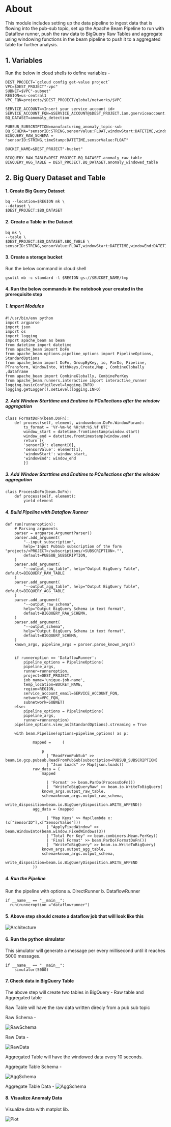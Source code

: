 # About

This module includes setting up the data pipeline to ingest data that is flowing into the pub-sub topic, set up the Apache Beam Pipeline to run with Dataflow runner, push the raw data to BigQuery Raw Tables and aggregate using windowing functions in the beam pipeline to push it to a aggregated table for further analysis. <br>

## 1. Variables

Run the below in cloud shells to define variables -
```
DEST_PROJECT=`gcloud config get-value project`
VPC=$DEST_PROJECT"-vpc"
SUBNET=$VPC"-subnet"
REGION=us-central1
VPC_FQN=projects/$DEST_PROJECT/global/networks/$VPC

SERVICE_ACCOUNT=<Insert your service account id>
SERVICE_ACCOUNT_FQN=$SERVICE_ACCOUNT@$DEST_PROJECT.iam.gserviceaccount.com
BQ_DATASET=anomaly_detection

PUBSUB_SUBSCRIPTION=manufacturing_anomaly_topic-sub
BQ_SCHEMA="sensorID:STRING,sensorValue:FLOAT,windowStart:DATETIME,windowEnd:DATETIME"
BIGQUERY_RAW_SCHEMA = "sensorID:STRING,timeStamp:DATETIME,sensorValue:FLOAT"

BUCKET_NAME=$DEST_PROJECT"-bucket"

BIGQUERY_RAW_TABLE=DEST_PROJECT.BQ_DATASET.anomaly_raw_table
BIGQUERY_AGG_TABLE = DEST_PROJECT.BQ_DATASET.anomaly_windowed_table
```

## 2. Big Query Dataset and Table 

#### 1. Create Big Query Dataset <br>

```
bq --location=$REGION mk \
--dataset \
$DEST_PROJECT:$BQ_DATASET
```

#### 2. Create a Table in the Dataset<br>

```
bq mk \
--table \
$DEST_PROJECT:$BQ_DATASET.$BQ_TABLE \
sensorID:STRING,sensorValue:FLOAT,windowStart:DATETIME,windowEnd:DATETIME
```
#### 3. Create a storage bucket 

Run the below command in cloud shell

```
gsutil mb -c standard -l $REGION gs://$BUCKET_NAME/tmp
```
#### 4. Run the below commands in the notebook your created in the prerequisite step

##### 1. Import Modules 

```
#!/usr/bin/env python
import argparse
import json
import os
import logging
import apache_beam as beam
from datetime import datetime
from apache_beam import DoFn
from apache_beam.options.pipeline_options import PipelineOptions, StandardOptions
from apache_beam import DoFn, GroupByKey, io, ParDo, Pipeline, PTransform, WindowInto, WithKeys,Create,Map , CombineGlobally ,dataframe
from apache_beam import CombineGlobally, CombinePerKey
from apache_beam.runners.interactive import interactive_runner
logging.basicConfig(level=logging.INFO)
logging.getLogger().setLevel(logging.INFO)
```

##### 2. Add Window Starttime and Endtime to PCollections after the window aggregation

```
class FormatDoFn(beam.DoFn):
    def process(self, element, window=beam.DoFn.WindowParam):
        ts_format = '%Y-%m-%d %H:%M:%S.%f UTC'
        window_start = datetime.fromtimestamp(window.start)
        window_end = datetime.fromtimestamp(window.end)
        return [{
        'sensorID': element[0],
        'sensorValue': element[1],
        'windowStart': window_start,
        'windowEnd': window_end
        }]
```
##### 3. Add Window Starttime and Endtime to PCollections after the window aggregation

```
class ProcessDoFn(beam.DoFn):
    def process(self, element):
        yield element
```
##### 4. Build Pipeline with Dataflow Runner 

```
def run(runneroption):
    # Parsing arguments
    parser = argparse.ArgumentParser()
    parser.add_argument(
        "--input_subscription",
        help='Input PubSub subscription of the form "projects/<PROJECT>/subscriptions/<SUBSCRIPTION>."',
        default=PUBSUB_SUBSCRIPTION,
    )
    parser.add_argument(
        "--output_raw_table", help="Output BigQuery Table", default=BIGQUERY_RAW_TABLE
    )
    parser.add_argument(
        "--output_agg_table", help="Output BigQuery Table", default=BIGQUERY_AGG_TABLE
    )
    parser.add_argument(
        "--output_raw_schema",
        help="Output BigQuery Schema in text format",
        default=BIGQUERY_RAW_SCHEMA,
    )
    parser.add_argument(
        "--output_schema",
        help="Output BigQuery Schema in text format",
        default=BIGQUERY_SCHEMA,
    )
    known_args, pipeline_args = parser.parse_known_args()

    
    if runneroption == 'DataflowRunner':
        pipeline_options = PipelineOptions(
        pipeline_args,
        runner=runneroption,
        project=DEST_PROJECT,
        job_name='unique-job-name',
        temp_location=BUCKET_NAME,
        region=REGION,
        service_account_email=SERVICE_ACCOUNT_FQN,
        network=VPC_FQN,
        subnetwork=SUBNET)
    else:
        pipeline_options = PipelineOptions(
        pipeline_args,
        runner=runneroption)
    pipeline_options.view_as(StandardOptions).streaming = True
        
    with beam.Pipeline(options=pipeline_options) as p:
    
            mapped =     (
                
                p
                  | "ReadFromPubSub" >> beam.io.gcp.pubsub.ReadFromPubSub(subscription=PUBSUB_SUBSCRIPTION)
                  | "Json Loads" >> Map(json.loads))
            raw_data = (
                mapped             
                        
                  | 'Format' >> beam.ParDo(ProcessDoFn())
                  |  "WriteToBigQueryRaw" >> beam.io.WriteToBigQuery(
                known_args.output_raw_table,
                schema=known_args.output_raw_schema,
                write_disposition=beam.io.BigQueryDisposition.WRITE_APPEND))
            agg_data = (mapped
                        
                  | "Map Keys" >> Map(lambda x: (x["SensorID"],x["SensorValue"]))
                  | "ApplyFixedWindow" >> beam.WindowInto(beam.window.FixedWindows(3))
                  | "Total Per Key" >> beam.combiners.Mean.PerKey()
                  | 'Final Format' >> beam.ParDo(FormatDoFn())
                  |  "WriteToBigQuery" >> beam.io.WriteToBigQuery(
                known_args.output_agg_table,
                schema=known_args.output_schema,
                write_disposition=beam.io.BigQueryDisposition.WRITE_APPEND
            ))
```

##### 4. Run the Pipeline  
Run the pipeline with options a. DirectRunner
                              b. DataflowRunner

```
if __name__ == "__main__":
  run(runneroption ="dataflowrunner")
```

#### 5. Above step should create a dataflow job that will look like this 

![Architecture](Images/DataflowJob.png)

#### 6. Run the python simulator
This simulator will generate a message per every millisecond until it reaches 5000 messages.
```
if __name__ == "__main__":
    simulator(5000)
```
#### 7. Check data in BigQuery Table

The above step will create two tables in BigQuery - Raw table and Aggregated table

Raw Table will have the raw data written direcly from a pub sub topic 

Raw Schema - 

![RawSchema](Images/Anomaly-detection-raw-schema.png)

Raw Data - 

![RawData](Images/Anomaly-detection-raw-preview.png)

Aggregated Table will have the windowed data every 10 seconds. 

Aggregate Table Schema - 

![AggSchema](Images/Anomaly-detection-windowed-schema.png)

Aggregate Table Data - 
![AggSchema](Images/Anomaly-detection-windowed-preview.png)

#### 8. Visualize Anomaly Data 

Visualize data with matplot lib. 

![Plot](Images/Plot.png)


